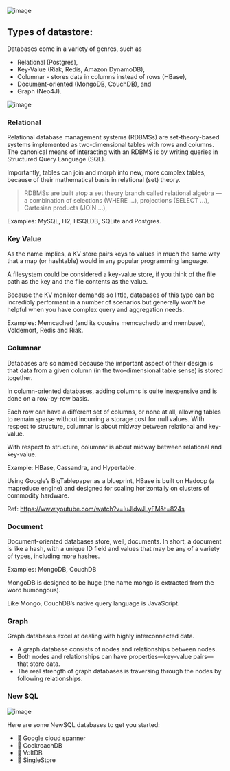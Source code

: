 ![image](https://github.com/remidinishanth/distributed_systems/assets/19663316/efd2765d-37a3-4380-a67d-483ccebd3d6d)

## Types of datastore:
Databases come in a variety of genres, such as 
* Relational (Postgres),
* Key-Value (Riak, Redis, Amazon DynamoDB),
* Columnar - stores data in columns instead of rows (HBase),
* Document-oriented (MongoDB, CouchDB), and
* Graph (Neo4J).

![image](https://github.com/remidinishanth/distributed_systems/assets/19663316/3c4908e2-6e77-4f9f-bb86-0f78ae12be34)

### Relational

Relational database management systems (RDBMSs)
are set-theory-based systems implemented as two-dimensional tables with
rows and columns. The canonical means of interacting with an RDBMS is by
writing queries in Structured Query Language (SQL).

Importantly, tables can join and morph
into new, more complex tables, because of their mathematical basis in relational (set) theory.

> RDBMSs are built atop a set theory branch called relational algebra — a combination of selections (WHERE ...), projections (SELECT ...), Cartesian
products (JOIN ...), 

Examples: MySQL, H2, HSQLDB, SQLite and Postgres.

### Key Value

As the name implies, a KV store pairs keys to values in much the same way that a map (or
hashtable) would in any popular programming language.

A filesystem could be considered a
key-value store, if you think of the file path as the key and the file contents
as the value. 

Because the KV moniker demands so little, databases of this
type can be incredibly performant in a number of scenarios but generally
won’t be helpful when you have complex query and aggregation needs.

Examples: Memcached (and its cousins memcachedb and membase), Voldemort, Redis
and Riak.

### Columnar

Databases are so named because the important
aspect of their design is that data from a given column (in the two-dimensional
table sense) is stored together.

In column-oriented databases, adding columns is quite inexpensive and is done on a
row-by-row basis.

Each row can have a different set of columns, or none at
all, allowing tables to remain sparse without incurring a storage cost for null
values. With respect to structure, columnar is about midway between relational and key-value.

With respect to structure, columnar is about midway between relational and key-value.

Example: HBase, Cassandra, and Hypertable.

Using Google’s BigTablepaper as a blueprint, HBase is built on 
Hadoop (a mapreduce engine) and
designed for scaling horizontally on clusters of commodity hardware.

Ref: https://www.youtube.com/watch?v=IuJldwJLyFM&t=824s

### Document
Document-oriented databases store, well, documents. In short, a document
is like a hash, with a unique ID field and values that may be any of a variety
of types, including more hashes.

Examples: MongoDB, CouchDB

MongoDB is designed to be huge (the name mongo is extracted from the word humongous). 

Like Mongo, CouchDB’s native query language is JavaScript.

### Graph

Graph databases excel at dealing with highly interconnected data.

* A graph database consists of nodes and relationships between nodes. 
* Both nodes and relationships can have properties—key-value pairs—that store data.
* The real strength of graph databases is traversing through the nodes by following relationships.


### New SQL
![image](https://github.com/remidinishanth/distributed_systems/assets/19663316/6b5bb117-5efe-4f37-a183-480038f035fb)


Here are some NewSQL databases to get you started:
* 🔹 Google cloud spanner
* 🔹 CockroachDB
* 🔹 VoltDB
* 🔹 SingleStore
